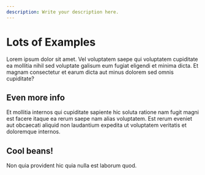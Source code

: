 ```yaml
---
description: Write your description here.
---
```


# Lots of Examples

Lorem ipsum dolor sit amet. Vel voluptatem saepe qui voluptatem cupiditate ea mollitia nihil sed voluptate galisum eum fugiat eligendi et minima dicta. Et magnam consectetur et earum dicta aut minus dolorem sed omnis cupiditate?

## Even more info

Et mollitia internos qui cupiditate sapiente hic soluta ratione nam fugit magni est facere itaque ea rerum saepe nam alias voluptatem. Est rerum eveniet aut obcaecati aliquid non laudantium expedita ut voluptatem veritatis et doloremque internos.

## Cool beans!

Non quia provident hic quia nulla est laborum quod.
